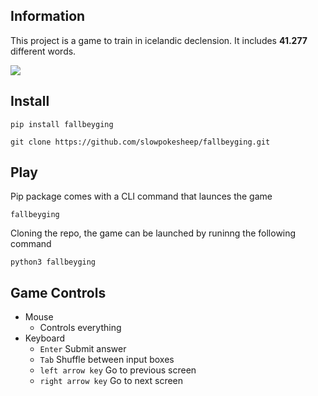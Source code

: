 ## Information

This project is a game to train in icelandic declension. It includes **41.277** different words.

![](doc/preview.gif)

## Install

```
pip install fallbeyging
```

```
git clone https://github.com/slowpokesheep/fallbeyging.git
```

## Play

Pip package comes with a CLI command that launces the game
```
fallbeyging
```

Cloning the repo, the game can be launched by runinng the following command
```
python3 fallbeyging
```

## Game Controls

* Mouse
  * Controls everything
* Keyboard
  * `Enter` Submit answer
  * `Tab` Shuffle between input boxes
  * `left arrow key` Go to previous screen
  * `right arrow key` Go to next screen